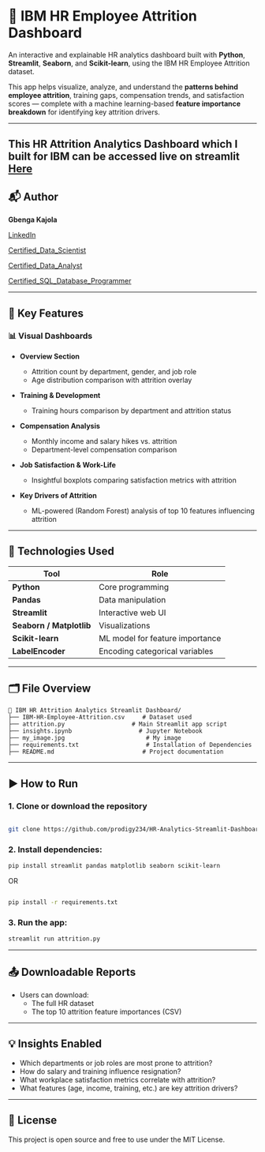 
# 🧠 IBM HR Employee Attrition Dashboard

An interactive and explainable HR analytics dashboard built with **Python**, **Streamlit**, **Seaborn**, and **Scikit-learn**, using the IBM HR Employee Attrition dataset.

This app helps visualize, analyze, and understand the **patterns behind employee attrition**, training gaps, compensation trends, and satisfaction scores — complete with a machine learning-based **feature importance breakdown** for identifying key attrition drivers.

---

This HR Attrition Analytics Dashboard which I built for IBM can be accessed live on streamlit [Here](https://ibm-hr-attrition-analytics.streamlit.app/)
---

## 📬 Author

**Gbenga Kajola**

[LinkedIn](https://www.linkedin.com/in/kajolagbenga)

[Certified_Data_Scientist](https://www.datacamp.com/certificate/DSA0012312825030)

[Certified_Data_Analyst](https://www.datacamp.com/certificate/DAA0018583322187)

[Certified_SQL_Database_Programmer](https://www.datacamp.com/certificate/SQA0019722049554)

---

## 📌 Key Features

### 📊 Visual Dashboards
- **Overview Section**
  - Attrition count by department, gender, and job role
  - Age distribution comparison with attrition overlay

- **Training & Development**
  - Training hours comparison by department and attrition status

- **Compensation Analysis**
  - Monthly income and salary hikes vs. attrition
  - Department-level compensation comparison

- **Job Satisfaction & Work-Life**
  - Insightful boxplots comparing satisfaction metrics with attrition

- **Key Drivers of Attrition**
  - ML-powered (Random Forest) analysis of top 10 features influencing attrition

---

## 🧰 Technologies Used

| Tool | Role |
|------|------|
| **Python** | Core programming |
| **Pandas** | Data manipulation |
| **Streamlit** | Interactive web UI |
| **Seaborn / Matplotlib** | Visualizations |
| **Scikit-learn** | ML model for feature importance |
| **LabelEncoder** | Encoding categorical variables |

---

## 🗂 File Overview

```
📁 IBM HR Attrition Analytics Streamlit Dashboard/
├── IBM-HR-Employee-Attrition.csv     # Dataset used
├── attrition.py                   # Main Streamlit app script
├── insights.ipynb                   # Jupyter Notebook
├── my_image.jpg                       # My image
├── requirements.txt                   # Installation of Dependencies
├── README.md                         # Project documentation

```

---

## ▶️ How to Run


### 1. **Clone or download the repository**

```bash

git clone https://github.com/prodigy234/HR-Analytics-Streamlit-Dashboard.git

```

### 2. **Install dependencies**:

```bash
pip install streamlit pandas matplotlib seaborn scikit-learn
```
OR 

```bash

pip install -r requirements.txt

```

### 3. **Run the app**:

```bash
streamlit run attrition.py
```

---

## 📤 Downloadable Reports

- Users can download:
  - The full HR dataset
  - The top 10 attrition feature importances (CSV)

---

## 💡 Insights Enabled

- Which departments or job roles are most prone to attrition?
- How do salary and training influence resignation?
- What workplace satisfaction metrics correlate with attrition?
- What features (age, income, training, etc.) are key attrition drivers?

---

## 📜 License

This project is open source and free to use under the MIT License.
